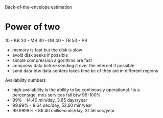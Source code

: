 Back-of-the-envelope estimation

# Power of two
10 - KB
20 - MB
30 - GB
40 - TB
50 - PB

- memory is fast but the disk is slow
- avoid disk seeks if possible
- simple compression algorithms are fast
- compress data before sending it over the internet if possible
- send data btw data centers takes time bc of they are in different regions

Availability numbers
- high availability is the ability to be continously operational. Its a percentage, mos services fall btw 99-100%
- 99% - 14.40 min/day, 3.65 days/year
- 99.99% - 8.64 sec/day, 52.60 min/year
- 99.9999% - 86.40 milliseonds/day, 31.56 sec/year